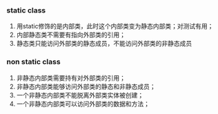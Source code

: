 ### static class

1. 用static修饰的是内部类，此时这个内部类变为静态内部类；对测试有用；
2. 内部静态类不需要有指向外部类的引用；
3. 静态类只能访问外部类的静态成员，不能访问外部类的非静态成员

### non static class

1. 非静态内部类需要持有对外部类的引用；
2. 非静态内部类能够访问外部类的静态和非静态成员；
3. 一个非静态内部类不能脱离外部类实体被创建；
4. 一个非静态内部类可以访问外部类的数据和方法；